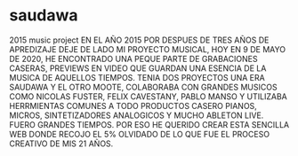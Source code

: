 # saudawa
2015 music project
EN EL AÑO 2015 POR DESPUES DE TRES AÑOS DE APREDIZAJE DEJE DE LADO MI PROYECTO MUSICAL, HOY EN 9 DE MAYO DE 2020, HE ENCONTRADO UNA PEQUE PARTE DE GRABACIONES CASERAS, PREVIEWS EN VIDEO QUE GUARDAN UNA ESENCIA DE LA MUSICA DE AQUELLOS TIEMPOS. TENIA DOS PROYECTOS UNA ERA SAUDAWA Y EL OTRO MOOTE, COLABORABA CON GRANDES MUSICOS COMO NICOLAS FUSTER, FELIX CAVESTANY, PABLO MANSO Y UTILIZABA HERRMIENTAS COMUNES A TODO PRODUCTOS CASERO PIANOS, MICROS, SINTETIZADORES ANALOGICOS Y MUCHO ABLETON LIVE. FUERO GRANDES TIEMPOS. POR ESO HE QUERIDO CREAR ESTA SENCILLA WEB DONDE RECOJO EL 5% OLVIDADO DE LO QUE FUE EL PROCESO CREATIVO DE MIS 21 AÑOS.
